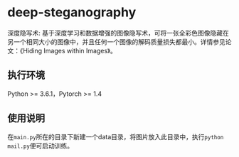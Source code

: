 # deep-steganography
深度隐写术: 基于深度学习和数据增强的图像隐写术，可将一张全彩色图像隐藏在另一个相同大小的图像中，并且任何一个图像的解码质量损失都最小。详情参见论文：《Hiding Images within Images》。

## 执行环境

Python >= 3.6.1，Pytorch >= 1.4

## 使用说明
在`main.py`所在的目录下新建一个data目录，将图片放入此目录中，执行`python mail.py`便可启动训练。
